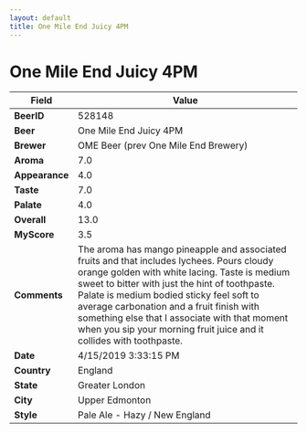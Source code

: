 ```yaml
---
layout: default
title: One Mile End Juicy 4PM
---
```


# One Mile End Juicy 4PM

| Field         | Value     |
|---------------|-----------|
| **BeerID** | 528148 |
| **Beer** | One Mile End Juicy 4PM |
| **Brewer** | OME Beer (prev One Mile End Brewery) |
| **Aroma** | 7.0 |
| **Appearance** | 4.0 |
| **Taste** | 7.0 |
| **Palate** | 4.0 |
| **Overall** | 13.0 |
| **MyScore** | 3.5 |
| **Comments** | The aroma has mango pineapple and associated fruits and that includes lychees. Pours cloudy orange golden with white lacing. Taste is medium sweet to bitter with just the hint of toothpaste. Palate is medium bodied sticky feel soft to average carbonation and a fruit finish with something else that I associate with that moment when you sip your morning fruit juice and it collides with toothpaste. |
| **Date** | 4/15/2019 3:33:15 PM |
| **Country** | England |
| **State** | Greater London |
| **City** | Upper Edmonton |
| **Style** | Pale Ale - Hazy / New England |
